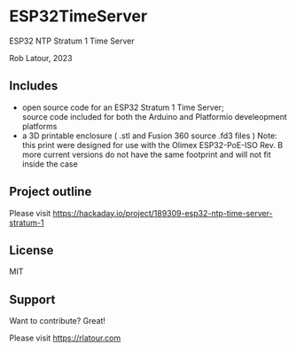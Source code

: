 # ESP32TimeServer
 ESP32 NTP Stratum 1 Time Server

Rob Latour, 2023

## Includes

- open source code for an ESP32 Stratum 1 Time Server;  
  source code included for both the Arduino and Platformio develeopment platforms
- a 3D printable enclosure ( .stl and Fusion 360 source .fd3  files )
  Note: this print were designed for use with the Olimex ESP32-PoE-ISO Rev. B
        more current versions do not have the same footprint and will not fit inside the case       

## Project outline

Please visit https://hackaday.io/project/189309-esp32-ntp-time-server-stratum-1

## License

MIT

## Support

Want to contribute? Great!

Please visit https://rlatour.com 
